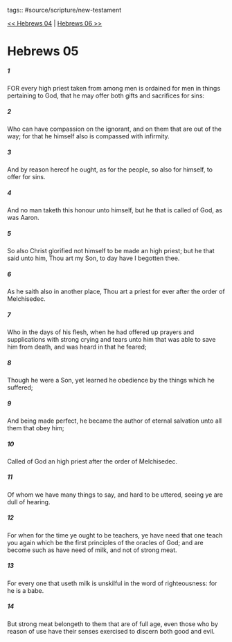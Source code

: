 tags:: #source/scripture/new-testament

[<< Hebrews 04](/new-testament/19_Hebrews/Hebrews_04.md) | [Hebrews 06 >>](/new-testament/19_Hebrews/Hebrews_06.md)

# Hebrews 05

##### 1

FOR every high priest taken from among men is ordained for men in things pertaining to God, that he may offer both gifts and sacrifices for sins:

##### 2

Who can have compassion on the ignorant, and on them that are out of the way; for that he himself also is compassed with infirmity.

##### 3

And by reason hereof he ought, as for the people, so also for himself, to offer for sins.

##### 4

And no man taketh this honour unto himself, but he that is called of God, as was Aaron.

##### 5

So also Christ glorified not himself to be made an high priest; but he that said unto him, Thou art my Son, to day have I begotten thee.

##### 6

As he saith also in another place, Thou art a priest for ever after the order of Melchisedec.

##### 7

Who in the days of his flesh, when he had offered up prayers and supplications with strong crying and tears unto him that was able to save him from death, and was heard in that he feared;

##### 8

Though he were a Son, yet learned he obedience by the things which he suffered;

##### 9

And being made perfect, he became the author of eternal salvation unto all them that obey him;

##### 10

Called of God an high priest after the order of Melchisedec.

##### 11

Of whom we have many things to say, and hard to be uttered, seeing ye are dull of hearing.

##### 12

For when for the time ye ought to be teachers, ye have need that one teach you again which be the first principles of the oracles of God; and are become such as have need of milk, and not of strong meat.

##### 13

For every one that useth milk is unskilful in the word of righteousness: for he is a babe.

##### 14

But strong meat belongeth to them that are of full age, even those who by reason of use have their senses exercised to discern both good and evil.
